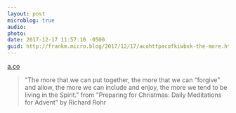 ```yaml
---
layout: post
microblog: true
audio: 
photo: 
date: 2017-12-17 11:57:10 -0500
guid: http://frankm.micro.blog/2017/12/17/acohttpacofkiwbxk-the-more.html
---
```

 [a.co](http://a.co/fkIWbxK)

> "The more that we can put together, the more that we can “forgive” and allow, the more we can include and enjoy, the more we tend to be living in the Spirit." from "Preparing for Christmas: Daily Meditations for Advent" by Richard Rohr
